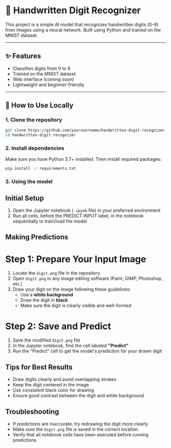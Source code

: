 # 🧠 Handwritten Digit Recognizer

This project is a simple AI model that recognizes handwritten digits (0–9) from images using a neural network. Built using Python and trained on the MNIST dataset.

---

## ✨ Features

- Classifies digits from 0 to 9
- Trained on the MNIST dataset
- Web interface (coming soon)
- Lightweight and beginner-friendly

---

## 💾 How to Use Locally

### 1. Clone the repository
```bash
git clone https://github.com/yourusername/handwritten-digit-recognizer.git
cd handwritten-digit-recognizer
```

### 2. Install dependencies
Make sure you have Python 3.7+ installed. Then install required packages:
```bash 
pip install -r requirements.txt
```

### 3. Using the model 
## Initial Setup
1. Open the Jupyter notebook (`.ipynb` file) in your preferred environment
2. Run all cells, before the PREDICT INPUT label, in the notebook sequentially to train/load the model

## Making Predictions

# Step 1: Prepare Your Input Image
1. Locate the `digit.png` file in the repository
2. Open `digit.png` in any image editing software (Paint, GIMP, Photoshop, etc.)
3. Draw your digit on the image following these guidelines:
   - Use a **white background**
   - Draw the digit in **black**
   - Make sure the digit is clearly visible and well-formed

# Step 2: Save and Predict
1. Save the modified `digit.png` file
2. In the Jupyter notebook, find the cell labeled **"Predict"**
3. Run the "Predict" cell to get the model's prediction for your drawn digit

## Tips for Best Results
- Draw digits clearly and avoid overlapping strokes
- Keep the digit centered in the image
- Use consistent black color for drawing
- Ensure good contrast between the digit and white background

## Troubleshooting
- If predictions are inaccurate, try redrawing the digit more clearly
- Make sure the `digit.png` file is saved in the correct location
- Verify that all notebook cells have been executed before running predictions


